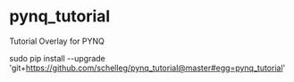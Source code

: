 # pynq_tutorial
Tutorial Overlay for PYNQ

sudo pip install --upgrade 'git+https://github.com/schelleg/pynq_tutorial@master#egg=pynq_tutorial'
